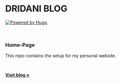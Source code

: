 # DRIDANI BLOG

[![Powered by Hugo](https://img.shields.io/badge/Hugo-ff4088?logo=hugo&style=flat-square&label=Ditenagai%20oleh)](https://gohugo.io)

<br />

### Home-Page

This repo contains the setup for my personal website. 

<br />

<a href="https://dridani.id"><strong>Visit blog »</strong></a>
